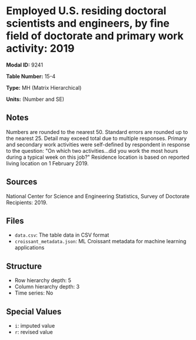 # Employed U.S. residing doctoral scientists and engineers, by fine field of doctorate and primary work activity: 2019

**Modal ID:** 9241

**Table Number:** 15-4

**Type:** MH (Matrix Hierarchical)

**Units:** (Number and SE)

## Notes

Numbers are rounded to the nearest 50. Standard errors are rounded up to the nearest 25. Detail may exceed total due to multiple responses. Primary and secondary work activities were self-defined by respondent in response to the question: "On which two activities...did you work the most hours during a typical week on this job?" Residence location is based on reported living location on 1 February 2019.

## Sources

National Center for Science and Engineering Statistics, Survey of Doctorate Recipients: 2019.

## Files

- `data.csv`: The table data in CSV format
- `croissant_metadata.json`: ML Croissant metadata for machine learning applications

## Structure

- Row hierarchy depth: 5
- Column hierarchy depth: 3
- Time series: No

## Special Values

- `i`: imputed value
- `r`: revised value
